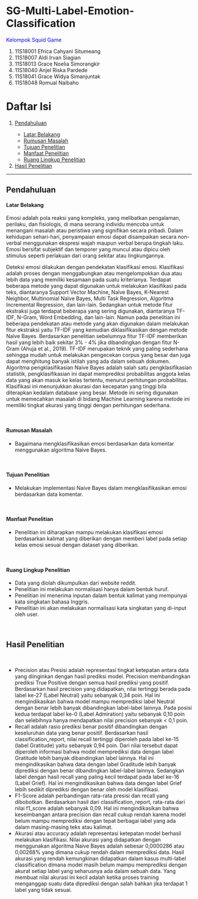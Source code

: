# SG-Multi-Label-Emotion-Classification

<p style="color: blue;"> Kelompok Squid Game </p>
<ol>
  <li>11S18001 Efrica Cahyani Situmeang</li>
  <li>11S18007 Aldi Irvan Siagian</li>
  <li>11S18013 Grace Noelia Simorangkir</li>
  <li>11S18040 Anjel Riska Pardede</li>
  <li>11S18041 Grace Widya Simanjuntak</li>
  <li>11S18048 Romual Naibaho</li>
</ol>

<h1 style="font-weight: bold">Daftar Isi</h1>
<ol>
  <li><a href="#pendahuluan">Pendahuluan</a></li>
  <ul>
    <li><a href="#lb">Latar Belakang</a></li>
    <li><a href="#rm">Rumusan Masalah</a></li>
    <li><a href="#tp">Tujuan Penelitian</a></li>
    <li><a href="#mp">Manfaat Penelitian</a></li>
    <li><a href="#rlp">Ruang Lingkup Penelitian</a></li>
  </ul>
  <li><a href="#hp">Hasil Penelitian</a></li>
</ol>

<hr/>

<h2 id="pendahuluan">Pendahuluan</h2>
<h4 id="lb" style="font-weight: bold">Latar Belakang</h4>
<p>
Emosi adalah pola reaksi yang kompleks, yang melibatkan pengalaman, perilaku, dan fisiologis, di mana seorang individu mencoba untuk menangani masalah atau peristiwa yang signifikan secara pribadi. Dalam kehidupan sehari-hari, penyampaian emosi dapat disampaikan secara non-verbal menggunakan ekspresi wajah maupun verbal berupa tingkah laku. Emosi bersifat subjektif dan temporer yang muncul atau dipicu oleh stimulus seperti perlakuan dari orang sekitar atau lingkungannya.
</p>
<p>
Deteksi emosi dilakukan dengan pendekatan klasifikasi emosi. Klasifikasi adalah proses dengan menggabungkan atau mengelompokkan dua atau lebih data yang memiliki kesamaan pada suatu kriterianya. Terdapat beberapa metode yang dapat digunakan untuk melakukan klasifikasi pada teks, diantaranya Support Vector Machine, Naïve Bayes, K-Nearest Neighbor, Multinomial Naïve Bayes, Multi Task Regression, Algoritma Incremental Regression, dan lain-lain. Sedangkan untuk metode fitur ekstraksi juga terdapat beberapa yang sering digunakan, diantaranya TF-IDF, N-Gram, Word Embedding, dan lain-lain. Namun pada penelitian ini beberapa pendekatan atau metode yang akan digunakan dalam melakukan fitur ekstraksi yaitu TF-IDF yang kemudian diklasifikasikan dengan metode Naïve Bayes. Berdasarkan penelitian sebelumnya fitur TF-IDF memberikan hasil yang lebih baik sekitar 3% - 4% jika dibandingkan dengan fitur N-Gram (Ahuja et al., 2019). TF-IDF merupakan teknik yang paling sederhana sehingga mudah untuk melakukan pengecekan corpus yang besar dan juga dapat menghitung banyak istilah yang ada dalam sebuah dokumen. Algoritma pengklasifikasian Naive Bayes adalah salah satu pengklasifikasian statistik, pengklasifikasian ini dapat memprediksi probabilitas anggota kelas data yang akan masuk ke kelas tertentu, menurut perhitungan probabilitas. Klasifikasi ini menunjukkan akurasi dan kecepatan yang tinggi bila diterapkan kedalam database yang besar. Metode ini sering digunakan untuk memecahkan masalah di bidang Machine Learning karena metode ini memiliki tingkat akurasi yang tinggi dengan perhitungan sederhana.
</p>
<br/>
<h4 id="rm" style="font-weight: bold">Rumusan Masalah</h4>
<ul>
  <li>Bagaimana mengklasifikasikan emosi berdasarkan data komentar menggunakan algoritma Naive Bayes.</li>
</ul>
<br/>
<h4 id="tp" style="font-weight: bold">Tujuan Penelitian</h4>
<ul>
  <li>Melakukan implementasi Naive Bayes dalam mengklasifikasikan emosi berdasarkan data komentar.</li>
</ul>
<br/>
<h4 id="mp" style="font-weight: bold">Manfaat Penelitian</h4>
<ul>
  <li>Penelitian ini diharapkan mampu melakukan klasifikasi emosi berdasarkan kalimat yang diberikan dengan memberi label pada setiap kelas emosi sesuai dengan dataset yang diberikan.</li>
</ul>
<br/>
<h4 id="rlp" style="font-weight: bold">Ruang Lingkup Penelitian</h4>
<ul>
  <li>Data yang diolah dikumpulkan dari website reddit.</li>
  <li>Penelitian ini melakukan normalisasi hanya dalam bentuk huruf.</li>
  <li>Penelitian ini menerima inputan dalam bentuk kalimat yang mempunyai kata singkatan bahasa Inggris.</li>
  <li>Penelitian ini akan melakukan normalisasi kata singkatan yang di-input oleh user.</li>
</ul>
<br/>

<h2 id="hp" style="font-weight: bold">Hasil Penelitian</h2>
<img href="https://romualnaibaho.000webhostapp.com/img/a.jpg"></img>
<img href="https://romualnaibaho.000webhostapp.com/img/b.jpg"></img>
<ul>
  <li>Precision atau Presisi adalah representasi tingkat ketepatan antara data yang diinginkan dengan hasil prediksi model. Precision membandingkan prediksi True Positive dengan semua hasil prediksi yang positif. Berdasarkan hasil precision yang didapatkan, nilai tertinggi berada pada label ke-27 (Label Neutral) yaitu sebanyak 0,34 poin. Hal ini mengindikasikan bahwa model mampu memprediksi label Neutral dengan benar lebih banyak dibandingkan label-label lainnya. Pada posisi kedua terdapat label ke-0 (Label Admiration) yaitu sebanyak 0,10 poin dan selebihnya hanya mendapatkan nilai precision sebanyak < 0,1 poin.</li>
  <li>Recall adalah rasio prediksi benar positif dibandingkan dengan keseluruhan data yang benar positif. Berdasarkan hasil classification_report, nilai recall tertinggi diperoleh pada label ke-15 (label Gratitude) yaitu sebanyak 0,94 poin. Dari nilai tersebut dapat diperoleh informasi bahwa model memprediksi data dengan label Gratitude lebih banyak dibandingkan label lainnya. Hal ini mengindikasikan bahwa data dengan label Graditude lebih banyak diprediksi dengan benar dibandingkan label-label lainnya. Sedangkan label dengan hasil recall yang paling kecil terdapat pada label ke-16 (Label Grief). Hal ini mengindikasikan bahwa data dengan label Grief lebih sedikit diprediksi dengan benar oleh model klasifikasi.</li>
  <li>F1-Score adalah perbandingan rata-rata presisi dan recall yang dibobotkan. Berdasarkan hasil dari classification_report, rata-rata dari nilai f1_score adalah sebanyak 0,09. Hal ini mengindikasikan bahwa keseimbangan antara precision dan recall cukup rendah karena model belum mampu memprediksi dengan tepat berbagai label yang ada dalam masing-masing teks atau kalimat.</li>
  <li>Akurasi atau accuracy adalah representasi ketepatan model berhasil melakukan klasifikasi. Nilai akurasi yang didapatkan dengan menggunakan algoritma Naive Bayes adalah sebesar 0,0000286 atau 0,00268% yang dimana cukup rendah dalam memprediksi data. Hasil akurasi yang rendah kemungkinan didapatkan dalam kasus multi-label classification dimana model masih belum mampu memprediksi dengan akurat setiap label yang seharusnya ada dalam sebuah data. Yang membuat nilai akurasi ini kecil adalah ketika proses training menganggap suatu data diprediksi dengan salah bahkan jika terdapat 1 label yang tidak sesuai.</li>
</ul>
